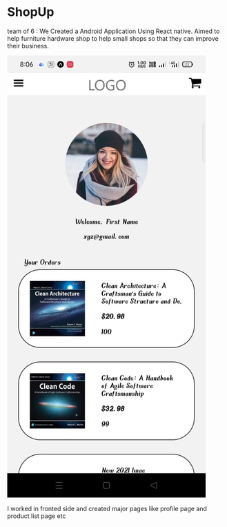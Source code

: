 # ShopUp

team of 6 : We Created a Android Application Using React native. Aimed to help furniture hardware shop to help small 
shops so that they can improve their business.

![alt text](https://github.com/ranjitodedra/Test_Repo/blob/19372e6202b05152df0ddc9df5936973818d953d/WhatsApp%20Image%202022-03-15%20at%201.49.44%20PM%20(1).jpeg)

I worked in fronted side and created major pages like profile page and product list page etc


